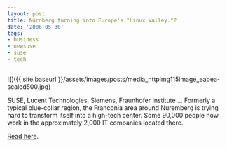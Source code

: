 ```yaml
---
layout: post
title: Nürnberg turning into Europe's "Linux Valley."?
date: '2006-05-30'
tags:
- business
- newsuse
- suse
- tech
---
```


 ![]({{ site.baseurl }}/assets/images/posts/media_httpimg115image_eabea-scaled500.jpg)

SUSE, Lucent Technologies, Siemens, Fraunhofer Institute ... Formerly a typical blue-collar region, the Franconia area around Nuremberg is trying hard to transform itself into a high-tech center. Some 90,000 people now work in the approximately 2,000 IT companies located there.

[Read here](http://www.linuxinsider.com/story/ZdI5CnK08fImK1/Nuremberg-Region-Becoming-Hotbed-for-Open-Source.xhtml).

